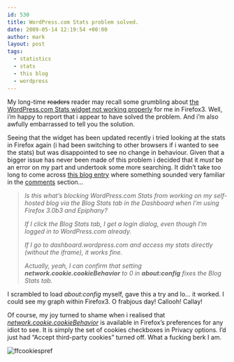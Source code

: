 ```yaml
---
id: 530
title: WordPress.com Stats problem solved.
date: 2009-05-14 12:19:54 +00:00
author: mark
layout: post
tags:
  - statistics
  - stats
  - this blog
  - wordpress
---
```

My long-time <span style="text-decoration: line-through;">readers</span> reader may recall some grumbling about [the WordPress.com Stats widget not working properly](http://www.sallonoroff.co.uk/blog/2009/03/problems-with-wordpresscom-stats/) for me in Firefox3. Well, i&#8217;m happy to report that i appear to have solved the problem. And i&#8217;m also awfully embarrassed to tell you the solution.

Seeing that the widget has been updated recently i tried looking at the stats in Firefox again (i had been switching to other browsers if i wanted to see the stats) but was disappointed to see no change in behaviour. Given that a bigger issue has never been made of this problem i decided that it _must_ be an error on my part and undertook some more searching. It didn&#8217;t take too long to come across [this blog entry](http://foolswisdom.com/firefox-3-saved-cookies-still-too-tasty-by-default/) where something sounded very familiar in the [comments](http://foolswisdom.com/firefox-3-saved-cookies-still-too-tasty-by-default/#comments) section&#8230;

> _Is this what&#8217;s blocking WordPress.com Stats from working on my self-hosted blog via the Blog Stats tab in the Dashboard when I&#8217;m using Firefox 3.0b3 and Epiphany?_
> 
> _If I click the Blog Stats tab, I get a login dialog, even though I&#8217;m logged in to WordPress.com already._
> 
> _If I go to dashboard.wordpress.com and access my stats directly (without the iframe), it works fine._
> 
> _Actually, yeah, I can confirm that setting **network.cookie.cookieBehavior**_ _to 0_ _in **about:config**_ _fixes the Blog Stats tab._

I scrambled to load _about:config_ myself, gave this a try and lo&#8230; it worked. I could see my graph within Firefox3. O frabjous day! Callooh! Callay!

Of course, my joy turned to shame when i realised that _[network.cookie.cookieBehavior](http://kb.mozillazine.org/Network.cookie.cookieBehavior)_ is available in Firefox&#8217;s preferences for any idiot to see. It is simply the set of cookies checkboxes in Privacy options. I&#8217;d just had &#8220;Accept third-party cookies&#8221; turned off. What a fucking berk I am.

<img class="aligncenter size-full wp-image-531" title="ffcookiespref" src="/images/fromwp/2009/05/ffcookiespref.jpg" alt="ffcookiespref" width="452" height="110" srcset="/images/fromwp/2009/05/ffcookiespref.jpg 452w, /images/fromwp/2009/05/ffcookiespref-300x73.jpg 300w" sizes="(max-width: 452px) 100vw, 452px" />